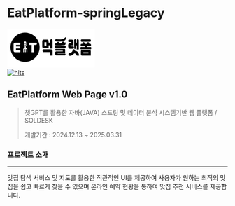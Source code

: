 # EatPlatform-springLegacy



<p>
    <img src="https://github.com/hsukim001/eatPlatform-springLegacy/blob/main/EatPlatform/src/main/webapp/resources/img/common/logo.png"><br>
    <a href="https://hitmeup-backend-593087166771.asia-northeast1.run.app"><img src="https://hitmeup-backend-593087166771.asia-northeast1.run.app/api/count/increment?url=https%253A%252F%252Fgithub.com%252Fhsukim001%252FeatPlatform-springLegacy&title=hits&title_bg=555555&count_bg=79c83d&edge_flat=false" alt="hits"/></a>
</p>

## EatPlatform Web Page v1.0     											

> 챗GPT를 활용한 자바(JAVA) 스프링 및 데이터 분석 시스템기반 웹 플랫폼 / SOLDESK
>
> 개발기간 : 2024.12.13 ~ 2025.03.31



### 프로젝트 소개

------

맛집 탐색 서비스 및 지도를 활용한 직관적인 UI를 제공하여 사용자가 원하는 최적의 맛집을 쉽고 빠르게 찾을 수 있으며 온라인 예약 현황을 통하여 맛집 추천 서비스를 제공합니다.
